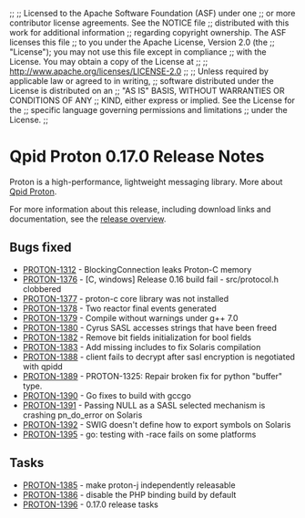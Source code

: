;;
;; Licensed to the Apache Software Foundation (ASF) under one
;; or more contributor license agreements.  See the NOTICE file
;; distributed with this work for additional information
;; regarding copyright ownership.  The ASF licenses this file
;; to you under the Apache License, Version 2.0 (the
;; "License"); you may not use this file except in compliance
;; with the License.  You may obtain a copy of the License at
;; 
;;   http://www.apache.org/licenses/LICENSE-2.0
;; 
;; Unless required by applicable law or agreed to in writing,
;; software distributed under the License is distributed on an
;; "AS IS" BASIS, WITHOUT WARRANTIES OR CONDITIONS OF ANY
;; KIND, either express or implied.  See the License for the
;; specific language governing permissions and limitations
;; under the License.
;;

# Qpid Proton 0.17.0 Release Notes

Proton is a high-performance, lightweight messaging library. More
about [Qpid Proton]({{site_url}}/proton/index.html).

For more information about this release, including download links and
documentation, see the [release overview](index.html).


## Bugs fixed

 - [PROTON-1312](https://issues.apache.org/jira/browse/PROTON-1312) - BlockingConnection leaks Proton-C memory
 - [PROTON-1376](https://issues.apache.org/jira/browse/PROTON-1376) - [C, windows] Release 0.16 build fail - src/protocol.h clobbered
 - [PROTON-1377](https://issues.apache.org/jira/browse/PROTON-1377) - proton-c core library was not installed
 - [PROTON-1378](https://issues.apache.org/jira/browse/PROTON-1378) - Two reactor final events generated
 - [PROTON-1379](https://issues.apache.org/jira/browse/PROTON-1379) - Compile without warnings under g++ 7.0
 - [PROTON-1380](https://issues.apache.org/jira/browse/PROTON-1380) - Cyrus SASL accesses strings that have been freed
 - [PROTON-1382](https://issues.apache.org/jira/browse/PROTON-1382) - Remove bit fields initialization for bool fields
 - [PROTON-1383](https://issues.apache.org/jira/browse/PROTON-1383) - Add missing includes to fix Solaris compilation
 - [PROTON-1388](https://issues.apache.org/jira/browse/PROTON-1388) - client fails to decrypt after sasl encryption is negotiated with qpidd
 - [PROTON-1389](https://issues.apache.org/jira/browse/PROTON-1389) - PROTON-1325: Repair broken fix for python "buffer" type.
 - [PROTON-1390](https://issues.apache.org/jira/browse/PROTON-1390) - Go fixes to build with gccgo
 - [PROTON-1391](https://issues.apache.org/jira/browse/PROTON-1391) - Passing NULL as a SASL selected mechanism is crashing pn_do_error on Solaris
 - [PROTON-1392](https://issues.apache.org/jira/browse/PROTON-1392) - SWIG doesn't define how to export symbols on Solaris
 - [PROTON-1395](https://issues.apache.org/jira/browse/PROTON-1395) - go: testing with -race fails on some platforms 

## Tasks

 - [PROTON-1385](https://issues.apache.org/jira/browse/PROTON-1385) - make proton-j independently releasable
 - [PROTON-1386](https://issues.apache.org/jira/browse/PROTON-1386) - disable the PHP binding build by default
 - [PROTON-1396](https://issues.apache.org/jira/browse/PROTON-1396) - 0.17.0 release tasks